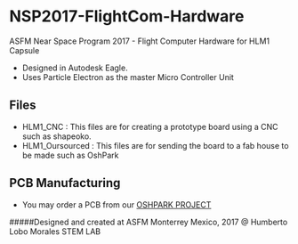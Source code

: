 # NSP2017-FlightCom-Hardware 
ASFM Near Space Program 2017 - Flight Computer Hardware for HLM1 Capsule

- Designed in Autodesk Eagle.
- Uses Particle Electron as the master Micro Controller Unit

## Files
* HLM1_CNC : 
	This files are for creating a prototype board using a CNC such as shapeoko.
* HLM1_Oursourced : 
	This files are for sending the board to a fab house to be made such as OshPark

## PCB Manufacturing
* You may order a PCB from our [OSHPARK PROJECT](https://www.oshpark.com/projects/XPm0Xe82)


#####Designed and created at ASFM Monterrey Mexico, 2017 @ Humberto Lobo Morales STEM LAB


